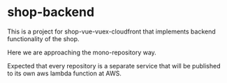 # shop-backend

This is a project for shop-vue-vuex-cloudfront that implements 
backend functionality of the shop. 

Here we are approaching the mono-repository way.

Expected that every repository is a separate service 
that will be published to its own aws lambda function at AWS.